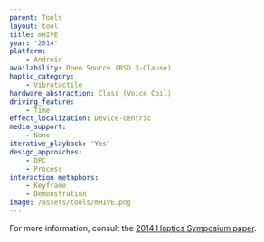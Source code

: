 ```yaml
---
parent: Tools
layout: tool
title: mHIVE
year: '2014'
platform:
    - Android
availability: Open Source (BSD 3-Clause)
haptic_category:
    - Vibrotactile
hardware_abstraction: Class (Voice Coil)
driving_feature:
    - Time
effect_localization: Device-centric
media_support:
    - None
iterative_playback: 'Yes'
design_approaches:
    - DPC
    - Process
interaction_metaphors:
    - Keyframe
    - Demonstration
image: /assets/tools/mHIVE.png
---
```

For more information, consult the [2014 Haptics Symposium paper](https://doi.org/10.1109/HAPTICS.2014.6775476).
